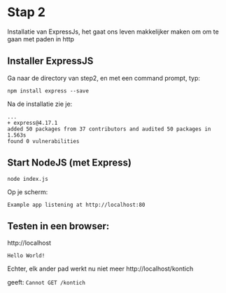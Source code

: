 # Stap 2

Installatie van ExpressJs, het gaat ons leven makkelijker maken om om te gaan met paden in http

## Installer ExpressJS

Ga naar de directory van step2, en met een command prompt, typ:

```
npm install express --save
```

Na de installatie zie je:

```
...
+ express@4.17.1
added 50 packages from 37 contributors and audited 50 packages in 1.563s
found 0 vulnerabilities
```

## Start NodeJS (met Express)

```
node index.js
```
Op je scherm:
```
Example app listening at http://localhost:80
```

## Testen in een browser:
http://localhost

`Hello World!`

Echter, elk ander pad werkt nu niet meer
http://localhost/kontich

geeft:
`Cannot GET /kontich`
